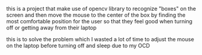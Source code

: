 this is a project that make use of opencv library to recognize "boxes" on the screen and then move the mouse to the center of the box by finding the most comfortable position for the user so that they feel good when turning off or getting away from their laptop

this is to solve the problem which I wasted a lot of time to adjust the mouse on the laptop before turning off and sleep due to my OCD